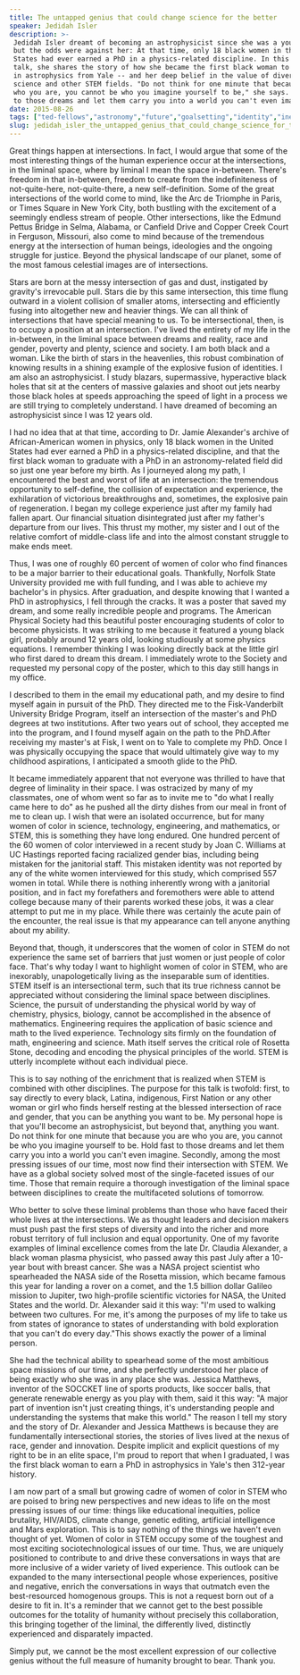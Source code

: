 ```yaml
---
title: The untapped genius that could change science for the better
speaker: Jedidah Isler
description: >-
 Jedidah Isler dreamt of becoming an astrophysicist since she was a young girl,
 but the odds were against her: At that time, only 18 black women in the United
 States had ever earned a PhD in a physics-related discipline. In this personal
 talk, she shares the story of how she became the first black woman to earn a PhD
 in astrophysics from Yale -- and her deep belief in the value of diversity to
 science and other STEM fields. "Do not think for one minute that because you are
 who you are, you cannot be who you imagine yourself to be," she says. "Hold fast
 to those dreams and let them carry you into a world you can't even imagine."
date: 2015-08-26
tags: ["ted-fellows","astronomy","future","goalsetting","identity","inequality","physics","potential","race","science","society","space","universe","women"]
slug: jedidah_isler_the_untapped_genius_that_could_change_science_for_the_better
---
```


Great things happen at intersections. In fact, I would argue that some of the most
interesting things of the human experience occur at the intersections, in the liminal
space, where by liminal I mean the space in-between. There's freedom in that in-between,
freedom to create from the indefiniteness of not-quite-here, not-quite-there, a new
self-definition. Some of the great intersections of the world come to mind, like the Arc
de Triomphe in Paris, or Times Square in New York City, both bustling with the excitement
of a seemingly endless stream of people. Other intersections, like the Edmund Pettus
Bridge in Selma, Alabama, or Canfield Drive and Copper Creek Court in Ferguson, Missouri,
also come to mind because of the tremendous energy at the intersection of human beings,
ideologies and the ongoing struggle for justice. Beyond the physical landscape of our
planet, some of the most famous celestial images are of intersections.

Stars are born at the messy intersection of gas and dust, instigated by gravity's
irrevocable pull. Stars die by this same intersection, this time flung outward in a
violent collision of smaller atoms, intersecting and efficiently fusing into altogether
new and heavier things. We can all think of intersections that have special meaning to us.
To be intersectional, then, is to occupy a position at an intersection. I've lived the
entirety of my life in the in-between, in the liminal space between dreams and reality,
race and gender, poverty and plenty, science and society. I am both black and a woman.
Like the birth of stars in the heavenlies, this robust combination of knowing results in a
shining example of the explosive fusion of identities. I am also an astrophysicist. I study
blazars, supermassive, hyperactive black holes that sit at the centers of massive galaxies
and shoot out jets nearby those black holes at speeds approaching the speed of light in a
process we are still trying to completely understand. I have dreamed of becoming an
astrophysicist since I was 12 years old.

I had no idea that at that time, according to Dr. Jamie Alexander's archive of
African-American women in physics, only 18 black women in the United States had ever
earned a PhD in a physics-related discipline, and that the first black woman to graduate
with a PhD in an astronomy-related field did so just one year before my birth. As I
journeyed along my path, I encountered the best and worst of life at an intersection: the
tremendous opportunity to self-define, the collision of expectation and experience, the
exhilaration of victorious breakthroughs and, sometimes, the explosive pain of
regeneration. I began my college experience just after my family had fallen apart. Our
financial situation disintegrated just after my father's departure from our lives. This
thrust my mother, my sister and I out of the relative comfort of middle-class life and
into the almost constant struggle to make ends meet.

Thus, I was one of roughly 60 percent of women of color who find finances to be a major
barrier to their educational goals. Thankfully, Norfolk State University provided me with
full funding, and I was able to achieve my bachelor's in physics. After graduation, and
despite knowing that I wanted a PhD in astrophysics, I fell through the cracks. It was a
poster that saved my dream, and some really incredible people and programs. The American
Physical Society had this beautiful poster encouraging students of color to become
physicists. It was striking to me because it featured a young black girl, probably around
12 years old, looking studiously at some physics equations. I remember thinking I was
looking directly back at the little girl who first dared to dream this dream. I
immediately wrote to the Society and requested my personal copy of the poster, which to
this day still hangs in my office.

I described to them in the email my educational path, and my desire to find myself again
in pursuit of the PhD. They directed me to the Fisk-Vanderbilt University Bridge Program,
itself an intersection of the master's and PhD degrees at two institutions. After two
years out of school, they accepted me into the program, and I found myself again on the
path to the PhD.After receiving my master's at Fisk, I went on to Yale to complete my PhD.
Once I was physically occupying the space that would ultimately give way to my childhood
aspirations, I anticipated a smooth glide to the PhD.

It became immediately apparent that not everyone was thrilled to have that degree of
liminality in their space. I was ostracized by many of my classmates, one of whom went so
far as to invite me to "do what I really came here to do" as he pushed all the dirty
dishes from our meal in front of me to clean up. I wish that were an isolated occurrence,
but for many women of color in science, technology, engineering, and mathematics, or STEM,
this is something they have long endured. One hundred percent of the 60 women of color
interviewed in a recent study by Joan C. Williams at UC Hastings reported facing
racialized gender bias, including being mistaken for the janitorial staff. This mistaken
identity was not reported by any of the white women interviewed for this study, which
comprised 557 women in total. While there is nothing inherently wrong with a janitorial
position, and in fact my forefathers and foremothers were able to attend college because
many of their parents worked these jobs, it was a clear attempt to put me in my
place. While there was certainly the acute pain of the encounter, the real issue is that my
appearance can tell anyone anything about my ability.

Beyond that, though, it underscores that the women of color in STEM do not experience the
same set of barriers that just women or just people of color face. That's why today I want
to highlight women of color in STEM, who are inexorably, unapologetically living as the
inseparable sum of identities. STEM itself is an intersectional term, such that its true
richness cannot be appreciated without considering the liminal space between disciplines.
Science, the pursuit of understanding the physical world by way of chemistry, physics,
biology, cannot be accomplished in the absence of mathematics. Engineering requires the
application of basic science and math to the lived experience. Technology sits firmly on
the foundation of math, engineering and science. Math itself serves the critical role of
Rosetta Stone, decoding and encoding the physical principles of the world. STEM is utterly
incomplete without each individual piece.

This is to say nothing of the enrichment that is realized when STEM is combined with other
disciplines. The purpose for this talk is twofold: first, to say directly to every black,
Latina, indigenous, First Nation or any other woman or girl who finds herself resting at
the blessed intersection of race and gender, that you can be anything you want to be. My
personal hope is that you'll become an astrophysicist, but beyond that, anything you want.
Do not think for one minute that because you are who you are, you cannot be who you
imagine yourself to be. Hold fast to those dreams and let them carry you into a world you
can't even imagine. Secondly, among the most pressing issues of our time, most now find
their intersection with STEM. We have as a global society solved most of the
single-faceted issues of our time. Those that remain require a thorough investigation of
the liminal space between disciplines to create the multifaceted solutions of
tomorrow.

Who better to solve these liminal problems than those who have faced their whole lives at
the intersections. We as thought leaders and decision makers must push past the first
steps of diversity and into the richer and more robust territory of full inclusion and
equal opportunity. One of my favorite examples of liminal excellence comes from the late
Dr. Claudia Alexander, a black woman plasma physicist, who passed away this past July
after a 10-year bout with breast cancer. She was a NASA project scientist who spearheaded
the NASA side of the Rosetta mission, which became famous this year for landing a rover on
a comet, and the 1.5 billion dollar Galileo mission to Jupiter, two high-profile
scientific victories for NASA, the United States and the world. Dr. Alexander said it this
way: "I'm used to walking between two cultures. For me, it's among the purposes of my life
to take us from states of ignorance to states of understanding with bold exploration that
you can't do every day."This shows exactly the power of a liminal person.

She had the technical ability to spearhead some of the most ambitious space missions of
our time, and she perfectly understood her place of being exactly who she was in any place
she was. Jessica Matthews, inventor of the SOCCKET line of sports products, like soccer
balls, that generate renewable energy as you play with them, said it this way: "A major
part of invention isn't just creating things, it's understanding people and understanding
the systems that make this world." The reason I tell my story and the story of Dr.
Alexander and Jessica Matthews is because they are fundamentally intersectional stories,
the stories of lives lived at the nexus of race, gender and innovation. Despite implicit
and explicit questions of my right to be in an elite space, I'm proud to report that when
I graduated, I was the first black woman to earn a PhD in astrophysics in Yale's then
312-year history.

I am now part of a small but growing cadre of women of color in STEM who are poised to
bring new perspectives and new ideas to life on the most pressing issues of our time:
things like educational inequities, police brutality, HIV/AIDS, climate change, genetic
editing, artificial intelligence and Mars exploration. This is to say nothing of the
things we haven't even thought of yet. Women of color in STEM occupy some of the toughest
and most exciting sociotechnological issues of our time. Thus, we are uniquely positioned
to contribute to and drive these conversations in ways that are more inclusive of a wider
variety of lived experience. This outlook can be expanded to the many intersectional
people whose experiences, positive and negative, enrich the conversations in ways that
outmatch even the best-resourced homogenous groups. This is not a request born out of a
desire to fit in. It's a reminder that we cannot get to the best possible outcomes for the
totality of humanity without precisely this collaboration, this bringing together of the
liminal, the differently lived, distinctly experienced and disparately
impacted.

Simply put, we cannot be the most excellent expression of our collective genius without
the full measure of humanity brought to bear. Thank you.

<!--
ad_duration=3.33
comment_count=37
event="TED Fellows Retreat 2015"
external_start_time=0
intro_duration=11.82
is_subtitle_required="False"
is_talk_featured="True"
language="en"
language_swap="False"
native_language="en"
number_of_related_talks=6
number_of_speakers=1
number_of_subtitled_videos=20
number_of_tags=14
number_of_talk_download_languages=20
number_of_talk_more_resources=0
number_of_talk_recommendations=0
number_of_talks_take_actions=0
post_ad_duration=0.83
published_timestamp="2015-12-07 16:16:58"
recording_date="2015-08-26"
speaker_description="Astrophysicist"
speaker_is_published=1
speaker_name="Jedidah Isler"
talk_name="The untapped genius that could change science for the better"
talks_tags=["ted-fellows","astronomy","future","goalsetting","identity","inequality","physics","potential","race","science","society","space","universe","women"]
url_audio="https://download.ted.com/talks/JedidahIsler_2015F.mp3?apikey=acme-roadrunner"
url_photo_speaker="https://pe.tedcdn.com/images/ted/7166e72ece41671cb9bb11ba0e95068b8831a618_254x191.jpg"
url_photo_talk="https://s3.amazonaws.com/talkstar-photos/uploads/9b919d6e-133a-46e7-9d62-242195100c3f/JedidahIsler_2015F-embed.jpg"
url_webpage="https://www.ted.com/talks/jedidah_isler_the_untapped_genius_that_could_change_science_for_the_better"
video_type_name="TED Stage Talk"
-->